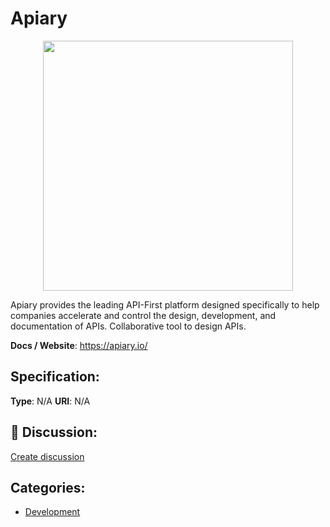 # Apiary
<p align="center">
    <img width="400" src="https://raw.githubusercontent.com/apis-list/apis-list/apis/apiary/logo_256x256.png" />
</p>

Apiary provides the leading API-First platform designed specifically to help companies accelerate and control the design, development, and documentation of APIs. Collaborative tool to design APIs.

**Docs / Website**: https://apiary.io/

## Specification:
**Type**:  N/A 
**URI**:  N/A 

## 💬 Discussion:
[Create discussion](link)

## Categories:
- [Development](https://github.com/apis-list/apis-list#development)





